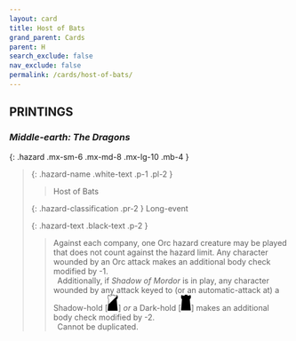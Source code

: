 ```yaml
---
layout: card
title: Host of Bats
grand_parent: Cards
parent: H
search_exclude: false
nav_exclude: false
permalink: /cards/host-of-bats/
---
```


## PRINTINGS


### _Middle-earth: The Dragons_

{: .hazard .mx-sm-6 .mx-md-8 .mx-lg-10 .mb-4 }
> {: .hazard-name .white-text .p-1 .pl-2 }
> > <div class="hazard-mp"></div>
> > <div class="card-name">Host of Bats</div>
>
> {: .hazard-classification .pr-2 }
> Long-event
>
> {: .hazard-text .black-text .p-2 }
> > Against each company, one Orc hazard creature may be played that does not count against the hazard limit. Any character wounded by an Orc attack makes an additional body check modified by -1. <br>&ensp;Additionally, if _Shadow of Mordor_ is in play, any character wounded by any attack keyed to (or an automatic-attack at) a Shadow-hold <nobr>[<img src="/assets/images/shadow-hold.svg">]</nobr> _or_ a Dark-hold <nobr>[<img src="/assets/images/dark-hold.svg">]</nobr> makes an additional body check modified by -2. <br>&ensp;Cannot be duplicated. 
>
